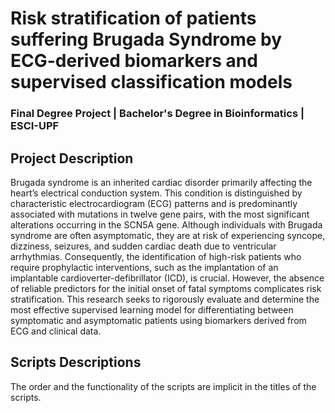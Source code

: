 # Risk stratification of patients suffering Brugada Syndrome by ECG-derived biomarkers and supervised classification models
### Final Degree Project | Bachelor's Degree in Bioinformatics | ESCI-UPF
## Project Description
Brugada syndrome is an inherited cardiac disorder primarily affecting the heart’s electrical conduction system. This condition is distinguished by characteristic electrocardiogram (ECG) patterns and is predominantly associated with mutations in twelve gene pairs, with the most significant alterations occurring in the SCN5A gene. Although individuals with Brugada syndrome are often asymptomatic, they are at risk of experiencing syncope, dizziness, seizures, and sudden cardiac death due to ventricular arrhythmias. Consequently, the identification of high-risk patients who require prophylactic interventions, such as the implantation of an implantable cardioverter-defibrillator (ICD), is crucial. However, the absence of reliable predictors for the initial onset of fatal symptoms complicates risk stratification. This research seeks to rigorously evaluate and determine the most effective supervised learning model for differentiating between symptomatic and asymptomatic patients using biomarkers derived from ECG and clinical data.

## Scripts Descriptions
The order and the functionality of the scripts are implicit in the titles of the scripts.

